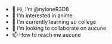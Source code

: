 - 👋 Hi, I’m @nyloneR3D8
- 👀 I’m interested in anime
- 🌱 I’m currently learning au college 
- 💞️ I’m looking to collaborate on aucune
- 📫 How to reach me aucune

<!---
nyloneR3D8/nyloneR3D8 is a ✨ special ✨ repository because its `README.md` (this file) appears on your GitHub profile.
You can click the Preview link to take a look at your changes.
--->

